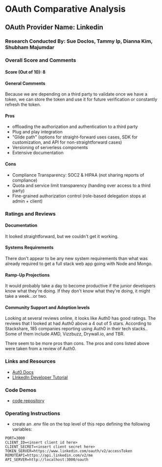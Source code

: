 # OAuth Comparative Analysis

## OAuth Provider Name: Linkedin

### Research Conducted By: Sue Doclos, Tammy Ip, Dianna Kim, Shubham Majumdar

### Overall Score and Comments
#### Score (Out of 10): 8
#### General Comments
Because we are depending on a third party to validate once we have a token, we can store the token and use it for future verification or constantly refresh the token.

#### Pros
* offloading the authorization and authentication to a third party
* Plug and play integration
* "Glide path" (options for straight-forward uses cases, SDK for customization, and API for non-straightforward cases)
* Versioning of serverless components
* Extensive documentation

#### Cons
* Compliance Transparency: SOC2 & HIPAA (not sharing reports of compliance)
* Quota and service limit transparency (handing over access to a third party)
* Fine-grained authorization control (role-based delegation stops at admin + client)

### Ratings and Reviews
#### Documentation
It looked straightforward, but we couldn't get it working.

#### Systems Requirements
There don't appear to be any new system requirements than what was already required to get a full stack web app going with Node and Mongo. 

#### Ramp-Up Projections
It would probably take a day to become productive if the junior developers know what they're doing. If they don't know what they're doing, it might take a week...or two.

#### Community Support and Adoption levels
Looking at several reviews online, it looks like Auth0 has good ratings. The reviews that I looked at had Auth0 above a 4 out of 5 stars. According to Stackshare, 185 companies reporting using Auth0 in their tech stacks.. Some of them include AMD, Vizzbuzz, Drywall.io, and TBR.

There seem to be more pros than cons. The pros and cons listed above were taken from a review of Auth0.

### Links and Resources
* [Aut0 Docs](https://auth0.com/docs/connections/social/linkedin#1-create-your-app-in-linkedin)
* [LInkedIn Developer Tutorial](https://www.linkedin.com/developers/)

### Code Demos
* [code repository](https://github.com/Shubham-401n16/Lab12-OAuth/)

### Operating Instructions
- create an .env file on the top level of this repo defining the following variables:

```
PORT=3000
CLIENT_ID=<insert client id here>
CLIENT_SECRET=<insert client secret here>
TOKEN_SERVER=https://www.linkedin.com/oauth/v2/accessToken
REMOTEAPI=https://api.linkedin.com/v2/me
API_SERVER=http://localhost:3000/oauth

```
